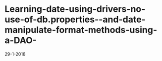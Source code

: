 # Learning-date-using-drivers-no-use-of-db.properties--and-date-manipulate-format-methods-using-a-DAO-


29-1-2018
